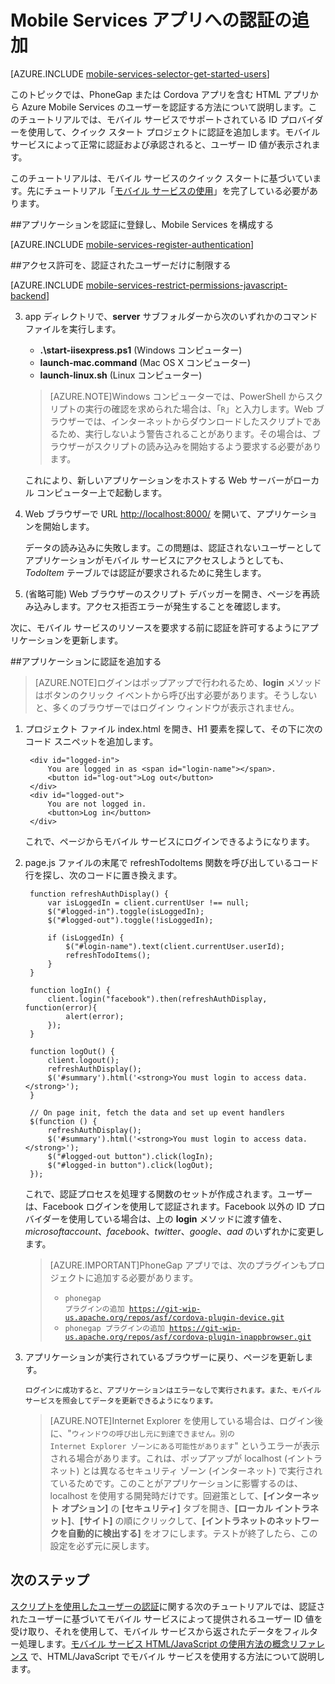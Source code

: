 <properties 
	pageTitle="HTML/JavaScript アプリへの認証の追加 | Microsoft Azure" 
	description="Mobile Services を使用して、Google、Facebook、Twitter、Microsoft アカウントなどのさまざまな ID プロバイダーを通じて HTML アプリのユーザーを認証する方法について説明します。" 
	services="mobile-services" 
	documentationCenter="" 
	authors="ggailey777" 
	manager="dwrede" 
	editor=""/>

<tags 
	ms.service="mobile-services" 
	ms.workload="mobile" 
	ms.tgt_pltfrm="mobile-multiple" 
	ms.devlang="javascript" 
	ms.topic="article" 
	ms.date="07/21/2015" 
	ms.author="glenga"/>

# Mobile Services アプリへの認証の追加 

[AZURE.INCLUDE [mobile-services-selector-get-started-users](../../includes/mobile-services-selector-get-started-users.md)]

このトピックでは、PhoneGap または Cordova アプリを含む HTML アプリから Azure Mobile Services のユーザーを認証する方法について説明します。このチュートリアルでは、モバイル サービスでサポートされている ID プロバイダーを使用して、クイック スタート プロジェクトに認証を追加します。モバイル サービスによって正常に認証および承認されると、ユーザー ID 値が表示されます。

このチュートリアルは、モバイル サービスのクイック スタートに基づいています。先にチュートリアル「[モバイル サービスの使用]」を完了している必要があります。

##<a name="register"></a>アプリケーションを認証に登録し、Mobile Services を構成する

[AZURE.INCLUDE [mobile-services-register-authentication](../../includes/mobile-services-register-authentication.md)]

##<a name="permissions"></a>アクセス許可を、認証されたユーザーだけに制限する

[AZURE.INCLUDE [mobile-services-restrict-permissions-javascript-backend](../../includes/mobile-services-restrict-permissions-javascript-backend.md)]


3. app ディレクトリで、**server** サブフォルダーから次のいずれかのコマンド ファイルを実行します。

	+ **.\\start-iisexpress.ps1** (Windows コンピューター) 
	+ **launch-mac.command** (Mac OS X コンピューター)
	+ **launch-linux.sh** (Linux コンピューター)

	>[AZURE.NOTE]Windows コンピューターでは、PowerShell からスクリプトの実行の確認を求められた場合は、「`R`」と入力します。Web ブラウザーでは、インターネットからダウンロードしたスクリプトであるため、実行しないよう警告されることがあります。その場合は、ブラウザーがスクリプトの読み込みを開始するよう要求する必要があります。

	これにより、新しいアプリケーションをホストする Web サーバーがローカル コンピューター上で起動します。

2. Web ブラウザーで URL <a href="http://localhost:8000/" target="_blank">http://localhost:8000/</a> を開いて、アプリケーションを開始します。

	データの読み込みに失敗します。この問題は、認証されないユーザーとしてアプリケーションがモバイル サービスにアクセスしようとしても、_TodoItem_ テーブルでは認証が要求されるために発生します。

3. (省略可能) Web ブラウザーのスクリプト デバッガーを開き、ページを再読み込みします。アクセス拒否エラーが発生することを確認します。

次に、モバイル サービスのリソースを要求する前に認証を許可するようにアプリケーションを更新します。

##<a name="add-authentication"></a>アプリケーションに認証を追加する

>[AZURE.NOTE]ログインはポップアップで行われるため、**login** メソッドはボタンのクリック イベントから呼び出す必要があります。そうしないと、多くのブラウザーではログイン ウィンドウが表示されません。

1. プロジェクト ファイル index.html を開き、H1 要素を探して、その下に次のコード スニペットを追加します。

	    <div id="logged-in">
            You are logged in as <span id="login-name"></span>.
            <button id="log-out">Log out</button>
        </div>
        <div id="logged-out">
            You are not logged in.
            <button>Log in</button>
        </div>

	これで、ページからモバイル サービスにログインできるようになります。

2. page.js ファイルの末尾で refreshTodoItems 関数を呼び出しているコード行を探し、次のコードに置き換えます。
	
		function refreshAuthDisplay() {
			var isLoggedIn = client.currentUser !== null;
			$("#logged-in").toggle(isLoggedIn);
			$("#logged-out").toggle(!isLoggedIn);

			if (isLoggedIn) {
				$("#login-name").text(client.currentUser.userId);
				refreshTodoItems();
			}
		}

		function logIn() {
			client.login("facebook").then(refreshAuthDisplay, function(error){
				alert(error);
			});
		}

		function logOut() {
			client.logout();
			refreshAuthDisplay();
			$('#summary').html('<strong>You must login to access data.</strong>');
		}

		// On page init, fetch the data and set up event handlers
		$(function () {
			refreshAuthDisplay();
			$('#summary').html('<strong>You must login to access data.</strong>');		    
			$("#logged-out button").click(logIn);
			$("#logged-in button").click(logOut);
		});

    これで、認証プロセスを処理する関数のセットが作成されます。ユーザーは、Facebook ログインを使用して認証されます。Facebook 以外の ID プロバイダーを使用している場合は、上の **login** メソッドに渡す値を、*microsoftaccount*、*facebook*、*twitter*、*google*、*aad* のいずれかに変更します。

	>[AZURE.IMPORTANT]PhoneGap アプリでは、次のプラグインもプロジェクトに追加する必要があります。<ul><li><code>phonegap プラグインの追加 https://git-wip-us.apache.org/repos/asf/cordova-plugin-device.git</code></li> <li><code>phonegap プラグインの追加 https://git-wip-us.apache.org/repos/asf/cordova-plugin-inappbrowser.git</code></li></ul>

9. アプリケーションが実行されているブラウザーに戻り、ページを更新します。

	   ログインに成功すると、アプリケーションはエラーなしで実行されます。また、モバイル サービスを照会してデータを更新できるようになります。

	>[AZURE.NOTE]Internet Explorer を使用している場合は、ログイン後に、"<code>ウィンドウの呼び出し元に到達できません。別の Internet Explorer ゾーンにある可能性があります</code>" というエラーが表示される場合があります。これは、ポップアップが localhost (イントラネット) とは異なるセキュリティ ゾーン (インターネット) で実行されているためです。このことがアプリケーションに影響するのは、localhost を使用する開発時だけです。回避策として、**[インターネット オプション]** の **[セキュリティ]** タブを開き、**[ローカル イントラネット]**、**[サイト]** の順にクリックして、**[イントラネットのネットワークを自動的に検出する]** をオフにします。テストが終了したら、この設定を必ず元に戻します。

## <a name="next-steps"> </a>次のステップ

[スクリプトを使用したユーザーの認証]に関する次のチュートリアルでは、認証されたユーザーに基づいてモバイル サービスによって提供されるユーザー ID 値を受け取り、それを使用して、モバイル サービスから返されたデータをフィルター処理します。[モバイル サービス HTML/JavaScript の使用方法の概念リファレンス] で、HTML/JavaScript でモバイル サービスを使用する方法について説明します。

<!-- Anchors. -->
[Register your app for authentication and configure Mobile Services]: #register
[Restrict table permissions to authenticated users]: #permissions
[Add authentication to the app]: #add-authentication
[Next Steps]: #next-steps

<!-- Images. -->

[4]: ./media/mobile-services-html-get-started-users/mobile-services-selection.png
[5]: ./media/mobile-services-html-get-started-users/mobile-service-uri.png
[13]: ./media/mobile-services-html-get-started-users/mobile-identity-tab.png
[14]: ./media/mobile-services-html-get-started-users/mobile-portal-data-tables.png
[15]: ./media/mobile-services-html-get-started-users/mobile-portal-change-table-perms.png

<!-- URLs. -->
[モバイル サービスの使用]: mobile-services-html-get-started.md
[スクリプトを使用したユーザーの認証]: mobile-services-javascript-backend-service-side-authorization.md
[モバイル サービス HTML/JavaScript の使用方法の概念リファレンス]: mobile-services-html-how-to-use-client-library.md
 

<!---HONumber=AcomDC_1203_2015-->